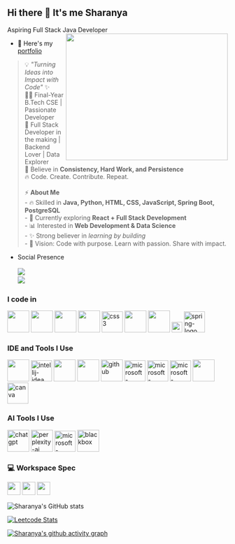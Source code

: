 ## Hi there 👋 It's me Sharanya

Aspiring Full Stack Java Developer
<img align="right" width="370" height="290" src="https://i.pinimg.com/originals/47/f0/34/47f0342cec72b800463bf003eac1257e.gif">
- 🔭 Here's my [portfolio](https://hareesh.web.app/)                                                 
> 💡 *"Turning Ideas into Impact with Code"* ✨ <br> 👩‍💻 Final-Year B.Tech CSE | Passionate Developer <br>🚀 Full Stack Developer in the making | Backend Lover | Data Explorer <br>💙 Believe in **Consistency, Hard Work, and Persistence** <br>🔥 Code. Create. Contribute. Repeat.
<br><br> ⚡ **About Me**<br> -  🔥 Skilled in **Java, Python, HTML, CSS, JavaScript, Spring Boot, PostgreSQL**<br> - 🌱 Currently exploring **React + Full Stack Development** <br>- 📊 Interested in **Web Development & Data Science** <br>- ✨ Strong believer in *learning by building* <br>- 🎯 Vision: Code with purpose. Learn with passion. Share with impact.
- Social Presence
<br><br /> [<img src="https://img.shields.io/badge/LinkedIn-0077B5?style=for-the-badge&logo=linkedin&logoColor=white" />](https://www.linkedin.com/in/hareesh-r/)<br /> [<img src="https://img.shields.io/badge/-LeetCode-FFA116?style=for-the-badge&logo=LeetCode&logoColor=black" />](https://github.com/Sharanya0305/Sharanya0305/)

### I code in
 <img height="50" width="50" src="https://img.icons8.com/color/48/000000/java-coffee-cup-logo.png" /> <img height="50" width="50" src="https://img.icons8.com/color/48/000000/python.png" /> <img height="50" width="50" src="https://img.icons8.com/color/48/000000/html-5.png" /> <img height="50" width="50" src="https://img.icons8.com/color/48/000000/css3.png" /> <img width="48" height="48" src="https://img.icons8.com/color/48/css3.png" alt="css3"/> <img height="50" width="50" src="https://img.icons8.com/color/48/000000/javascript.png"/> <img height="50" width="50" src="https://img.icons8.com/color/48/000000/react-native.png"/> <img width="24" height="24" src="https://img.icons8.com/external-tal-revivo-color-tal-revivo/24/external-postgre-sql-a-free-and-open-source-relational-database-management-system-logo-color-tal-revivo.png" alt="external-postgre-sql-a-free-and-open-source-relational-database-management-system-logo-color-tal-revivo"/> <img width="48" height="48" src="https://img.icons8.com/color/48/spring-logo.png" alt="spring-logo"/> 

 
### IDE and Tools I Use
<img height="50" width="50" src="https://img.icons8.com/color/48/000000/visual-studio-code-2019.png"/> <img width="48" height="48" src="https://img.icons8.com/color/48/intellij-idea.png" alt="intellij-idea"/> <img height="50" width="50" src="https://img.icons8.com/color/48/000000/pycharm.png"/>  <img height="50" src="https://img.icons8.com/officel/480/null/java-eclipse.png"/> <img width="50" height="50" src="https://img.icons8.com/ios-filled/50/github.png" alt="github"/> <img width="48" height="48" src="https://img.icons8.com/fluency/48/microsoft-excel-2019.png" alt="microsoft-excel-2019"/> <img width="48" height="48" src="https://img.icons8.com/color/48/microsoft-word-2019--v2.png" alt="microsoft-word-2019--v2"/> <img width="48" height="48" src="https://img.icons8.com/fluency/48/microsoft-powerpoint-2019.png" alt="microsoft-powerpoint-2019"/> <img height="50" width="50" src="https://img.icons8.com/color/48/000000/figma--v1.png"/> <img width="48" height="48" src="https://img.icons8.com/fluency/48/canva.png" alt="canva"/>


### AI Tools I Use
<img width="50" height="50" src="https://img.icons8.com/ios/50/chatgpt.png" alt="chatgpt"/> <img width="50" height="50" src="https://img.icons8.com/ios-filled/50/perplexity-ai.png" alt="perplexity-ai"/> <img width="48" height="48" src="https://img.icons8.com/fluency/48/microsoft-copilot.png" alt="microsoft-copilot"/> <img width="50" height="50" src="https://img.icons8.com/ios-filled/50/blackbox.png" alt="blackbox"/> 

### 💻 Workspace Spec
<img height="30" src="https://img.shields.io/badge/Macbook-Pro_M1-ED1C24?style=for-the-badge&logo=apple&logoColor=white"/> <img height="30" src="https://img.shields.io/badge/NVIDIA-GTX1650-76B900?style=for-the-badge&logo=nvidia&logoColor=white"/>  <img height="30" src="https://img.shields.io/badge/AMD-Ryzen_5_4600H-ED1C24?style=for-the-badge&logo=amd&logoColor=white"/> 

![Sharanya's GitHub stats](https://github-readme-stats.vercel.app/api?username=Sharanya0305&show_icons=true&theme=radical)

[![Leetcode Stats](https://leetcard.jacoblin.cool/Sharanya_0305?ext=contest&theme=dark)](https://leetcode.com/Sharanya_0305)

[![Sharanya's github activity graph](https://github-readme-activity-graph.vercel.app/graph?username=Sharanya0305&bg_color=000000&color=ffffff&line=51f565&point=ffffff&area=true&hide_border=true)](https://github.com/ashutosh00710/github-readme-activity-graph)
